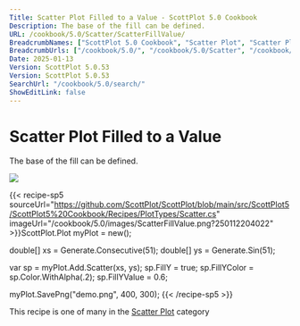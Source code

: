 ```yaml
---
Title: Scatter Plot Filled to a Value - ScottPlot 5.0 Cookbook
Description: The base of the fill can be defined.
URL: /cookbook/5.0/Scatter/ScatterFillValue/
BreadcrumbNames: ["ScottPlot 5.0 Cookbook", "Scatter Plot", "Scatter Plot Filled to a Value"]
BreadcrumbUrls: ["/cookbook/5.0/", "/cookbook/5.0/Scatter", "/cookbook/5.0/Scatter/ScatterFillValue"]
Date: 2025-01-13
Version: ScottPlot 5.0.53
Version: ScottPlot 5.0.53
SearchUrl: "/cookbook/5.0/search/"
ShowEditLink: false
---
```



<div class='d-flex align-items-center mt-5'>
<h1 class='me-2 text-dark my-0 border-0'>Scatter Plot Filled to a Value</h1>
</div>

The base of the fill can be defined.

[![](/cookbook/5.0/images/ScatterFillValue.png?250112204022)](/cookbook/5.0/images/ScatterFillValue.png?250112204022)

{{< recipe-sp5 sourceUrl="https://github.com/ScottPlot/ScottPlot/blob/main/src/ScottPlot5/ScottPlot5%20Cookbook/Recipes/PlotTypes/Scatter.cs" imageUrl="/cookbook/5.0/images/ScatterFillValue.png?250112204022" >}}ScottPlot.Plot myPlot = new();

double[] xs = Generate.Consecutive(51);
double[] ys = Generate.Sin(51);

var sp = myPlot.Add.Scatter(xs, ys);
sp.FillY = true;
sp.FillYColor = sp.Color.WithAlpha(.2);
sp.FillYValue = 0.6;

myPlot.SavePng("demo.png", 400, 300);
{{< /recipe-sp5 >}}

<div class='my-5 text-center'>This recipe is one of many in the <a href='/cookbook/5.0/Scatter'>Scatter Plot</a> category</div>


